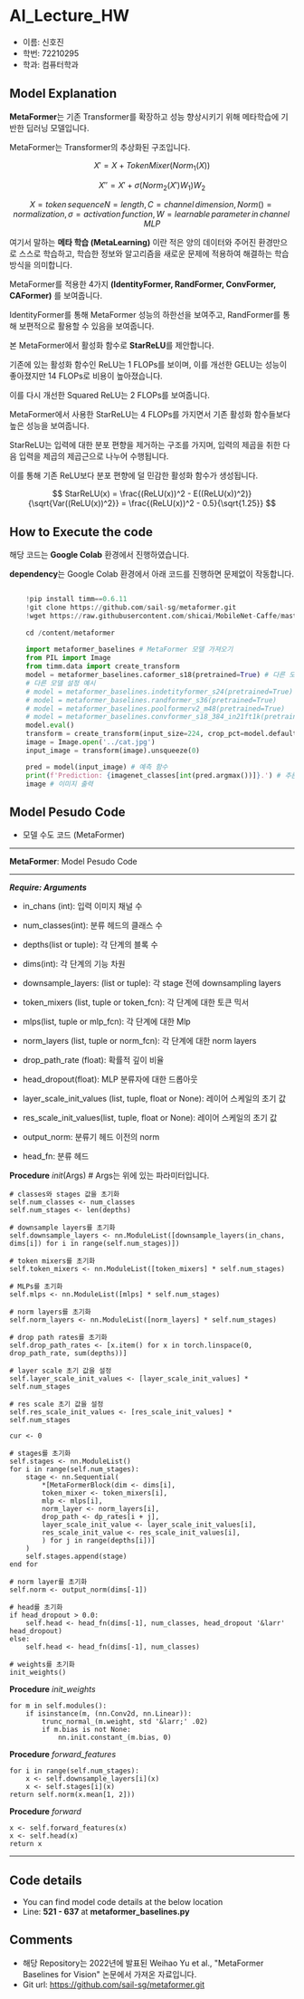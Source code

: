 # AI_Lecture_HW

- 이름: 신호진
- 학번: 72210295
- 학과: 컴퓨터학과

## Model Explanation

 **MetaFormer**는 기존 Transformer를 확장하고 성능 향상시키기 위해 메타학습에 기반한 딥러닝 모델입니다.
 
 MetaFormer는 Transformer의 추상화된 구조입니다.
 
 $$ X' = X + TokenMixer(Norm_1(X)) $$
 
 $$ X'' = X' + \sigma(Norm_2(X')W_1)W_2 $$
 
 $$ X = token\,sequence N = length, C = channel\,dimension, Norm() = normalization, \sigma = activation\,function, W = learnable\,parameter\,in\,channel\,MLP $$
 
 여기서 말하는 **메타 학습 (MetaLearning)** 이란 적은 양의 데이터와 주어진 환경만으로 스스로 학습하고, 학습한 정보와 알고리즘을 새로운 문제에 적용하여 해결하는 학습 방식을 의미합니다.
 
 MetaFormer를 적용한 4가지 **(IdentityFormer, RandFormer, ConvFormer, CAFormer)** 를 보여줍니다.
 
 IdentityFormer를 통해 MetaFormer 성능의 하한선을 보여주고, RandFormer를 통해 보편적으로 활용할 수 있음을 보여줍니다.
 
 본 MetaFormer에서 활성화 함수로 **StarReLU**를 제안합니다.
 
 기존에 있는 활성화 함수인 ReLU는 1 FLOPs를 보이며, 이를 개선한 GELU는 성능이 좋아졌지만 14 FLOPs로 비용이 높아졌습니다.
 
 이를 다시 개선한 Squared ReLU는 2 FLOPs를 보여줍니다.
 
 MetaFormer에서 사용한 StarReLU는 4 FLOPs를 가지면서 기존 활성화 함수들보다 높은 성능을 보여줍니다.
 
 StarReLU는 입력에 대한 분포 편향을 제거하는 구조를 가지며, 입력의 제곱을 취한 다음 입력을 제곱의 제곱근으로 나누어 수행됩니다.
 
 이를 통해 기존 ReLU보다 분포 편향에 덜 민감한 활성화 함수가 생성됩니다.
 
 $$ StarReLU(x) = \frac{(ReLU(x))^2 - E((ReLU(x))^2)}{\sqrt{Var((ReLU(x))^2}} = \frac{(ReLU(x))^2 - 0.5}{\sqrt{1.25}} $$

## How to Execute the code

해당 코드는 **Google Colab** 환경에서 진행하였습니다.

**dependency**는 Google Colab 환경에서 아래 코드를 진행하면 문제없이 작동합니다.

```python

    !pip install timm==0.6.11
    !git clone https://github.com/sail-sg/metaformer.git
    !wget https://raw.githubusercontent.com/shicai/MobileNet-Caffe/master/cat.jpg
    
    cd /content/metaformer
    
    import metaformer_baselines # MetaFormer 모델 가져오기
    from PIL import Image
    from timm.data import create_transform
    model = metaformer_baselines.caformer_s18(pretrained=True) # 다른 모델을 바꿔서 실험 가능
    # 다른 모델 설정 예시
    # model = metaformer_baselines.indetityformer_s24(pretrained=True)
    # model = metaformer_baselines.randformer_s36(pretrained=True)
    # model = metaformer_baselines.poolformerv2_m48(pretrained=True)
    # model = metaformer_baselines.convformer_s18_384_in21ft1k(pretrained=True)
    model.eval()
    transform = create_transform(input_size=224, crop_pct=model.default_cfg['crop_pct']) # transformer 생성
    image = Image.open('../cat.jpg')
    input_image = transform(image).unsqueeze(0)

    pred = model(input_image) # 예측 함수
    print(f'Prediction: {imagenet_classes[int(pred.argmax())]}.') # 추론 결과 출력
    image # 이미지 출력
```

## Model Pesudo Code

- 모델 수도 코드 (MetaFormer)

***
**MetaFormer**: Model Pesudo Code
***
___Require: Arguments___

* in_chans (int): 입력 이미지 채널 수

* num_classes(int): 분류 헤드의 클래스 수

* depths(list or tuple): 각 단계의 블록 수

* dims(int): 각 단계의 기능 차원

* downsample_layers: (list or tuple): 각 stage 전에 downsampling layers

* token_mixers (list, tuple or token_fcn): 각 단계에 대한 토큰 믹서

* mlps(list, tuple or mlp_fcn): 각 단계에 대한 Mlp

* norm_layers (list, tuple or norm_fcn): 각 단계에 대한 norm layers

* drop_path_rate (float): 확률적 깊이 비율

* head_dropout(float): MLP 분류자에 대한 드롭아웃

* layer_scale_init_values (list, tuple, float or None): 레이어 스케일의 초기 값

* res_scale_init_values(list, tuple, float or None): 레이어 스케일의 초기 값

* output_norm: 분류기 헤드 이전의 norm

* head_fn: 분류 헤드
  
**Procedure** _init_(Args) # Args는 위에 있는 파라미터입니다.
    
    # classes와 stages 값을 초기화
    self.num_classes <- num_classes
    self.num_stages <- len(depths)
    
    # downsample layers를 초기화
    self.downsample_layers <- nn.ModuleList([downsample_layers(in_chans, dims[i]) for i in range(self.num_stages)])
    
    # token mixers를 초기화
    self.token_mixers <- nn.ModuleList([token_mixers] * self.num_stages)
    
    # MLPs를 초기화
    self.mlps <- nn.ModuleList([mlps] * self.num_stages)
    
    # norm layers를 초기화
    self.norm_layers <- nn.ModuleList([norm_layers] * self.num_stages)
    
    # drop path rates를 초기화
    self.drop_path_rates <- [x.item() for x in torch.linspace(0, drop_path_rate, sum(depths))]
    
    # layer scale 초기 값을 설정
    self.layer_scale_init_values <- [layer_scale_init_values] * self.num_stages
    
    # res scale 초기 값을 설정
    self.res_scale_init_values <- [res_scale_init_values] * self.num_stages
    
    cur <- 0
    
    # stages를 초기화
    self.stages <- nn.ModuleList()
    for i in range(self.num_stages):
        stage <- nn.Sequential(
            *[MetaFormerBlock(dim <- dims[i],
            token_mixer <- token_mixers[i],
            mlp <- mlps[i],
            norm_layer <- norm_layers[i],
            drop_path <- dp_rates[i + j],
            layer_scale_init_value <- layer_scale_init_values[i],
            res_scale_init_value <- res_scale_init_values[i],
            ) for j in range(depths[i])]
        )
        self.stages.append(stage)
    end for
    
    # norm layer를 초기화
    self.norm <- output_norm(dims[-1])
    
    # head를 초기화
    if head_dropout > 0.0:
        self.head <- head_fn(dims[-1], num_classes, head_dropout '&larr' head_dropout)
    else:
        self.head <- head_fn(dims[-1], num_classes)
      
    # weights를 초기화
    init_weights()
    
  **Procedure** _init_weights_
  
    for m in self.modules():
        if isinstance(m, (nn.Conv2d, nn.Linear)):
            trunc_normal_(m.weight, std '&larr;' .02)
            if m.bias is not None:
                nn.init.constant_(m.bias, 0)
                
  **Procedure** _forward_features_
  
    for i in range(self.num_stages):
        x <- self.downsample_layers[i](x)
        x <- self.stages[i](x)
    return self.norm(x.mean[1, 2]))
    
  **Procedure** _forward_
  
    x <- self.forward_features(x)
    x <- self.head(x)
    return x
***

## Code details

- You can find model code details at the below location
- Line: **521 - 637** at **metaformer_baselines.py**

## Comments

- 해당 Repository는 2022년에 발표된 Weihao Yu et al., "MetaFormer Baselines for Vision" 논문에서 가져온 자료입니다.
- Git url: https://github.com/sail-sg/metaformer.git
